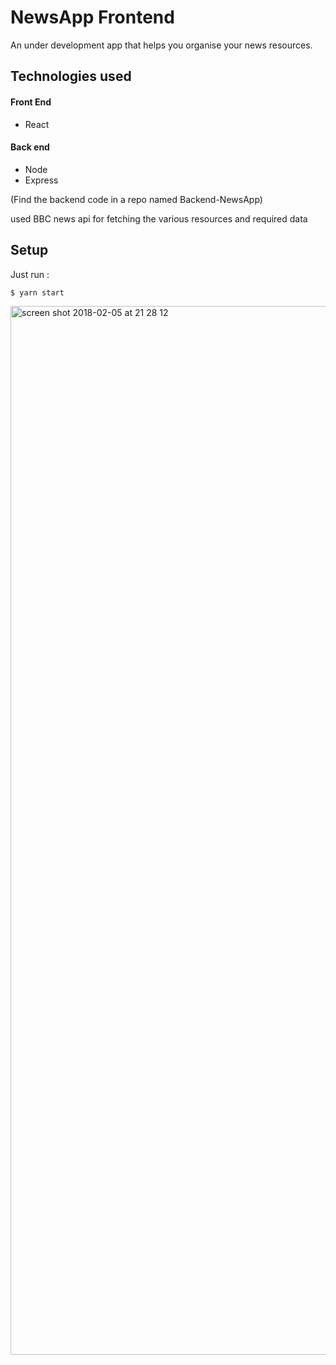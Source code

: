 # NewsApp Frontend

An under development app that helps you organise your news resources.

## Technologies used

#### Front End
- React

#### Back end
- Node
- Express

(Find the backend code in a repo named Backend-NewsApp)

used BBC news api for fetching the various resources and required data

## Setup

Just run :
```
$ yarn start

```


<img width="1678" alt="screen shot 2018-02-05 at 21 28 12" src="https://user-images.githubusercontent.com/13749603/35830205-52aaf95c-0abd-11e8-8c9f-a1eebba83620.png">




